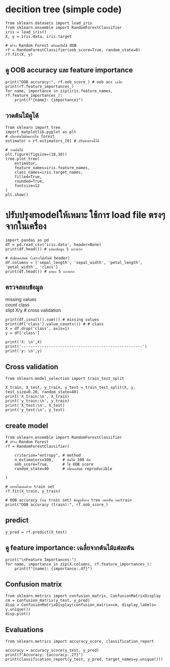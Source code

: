 # decition tree (simple code)
```
from sklearn.datasets import load_iris
from sklearn.ensemble import RandomForestClassifier
iris = load_iris()
X, y = iris.data, iris.target

# สร้าง Random Forest พร้อมเปิดใช้ OOB
rf = RandomForestClassifier(oob_score=True, random_state=0)
rf.fit(X, y)
```
## ดู OOB accuracy และ feature importance
```
print("OOB accuracy:", rf.oob_score_) # oob acc เฉลี่ย
print(rf.feature_importances_)
for name, importance in zip(iris.feature_names, rf.feature_importances_):
    print(f"{name}: {importance}")
```
## วาดต้นไม้ดูได้
```
from sklearn import tree
import matplotlib.pyplot as plt
# เลือกต้นไม้ต้นแรกใน forest
estimator = rf.estimators_[0] # ปรับค่าตรงนี้ได้

# วาดต้นไม้
plt.figure(figsize=(18,10))
tree.plot_tree(
    estimator,
    feature_names=iris.feature_names,
    class_names=iris.target_names,
    filled=True,
    rounded=True,
    fontsize=12
)
plt.show()
```
# ปรับปรุงmodelให้เหมาะ ใช้การ load file ตรงๆจากในเครื่อง
```
import pandas as pd
df = pd.read_csv('iris.data', header=None)
print(df.head()) # แสดงข้อมูล 5 แถวแรก
```
```
# ตั้งชื่อคอลัมน์ (เพราะไฟล์ไม่มี header)
df.columns = ['sepal_length', 'sepal_width', 'petal_length', 'petal_width', 'class']
print(df.head()) # แสดง 5 แถวแรก
```
## ตรวจสอบข้อมูล
missing values  
count class  
slipt X/y # cross validation

```
print(df.isnull().sum()) # missing values 
print(df['class'].value_counts()) # # class
X = df.drop('class', axis=1)
y = df['class']

print('X: \n',X)
print('-----------------------------------------------------')
print('y: \n',y)
```
## Cross validation
```
from sklearn.model_selection import train_test_split

X_train, X_test, y_train, y_test = train_test_split(X, y, test_size=0.20, random_state=40)
print('X_train:\n', X_train)
print('y_train:\n', y_train)
print('X_test:\n', X_test)
print('y_test:\n', y_test)
```
## create model
```
from sklearn.ensemble import RandomForestClassifier
# สร้าง Random Forest
rf = RandomForestClassifier(

    criterion="entropy", # method
    n_estimators=100,    # ต้นไม้ 100 ต้น
    oob_score=True,      # ใช้ OOB score
    random_state=40      # เพื่อผลลัพธ์ reproducible

)

# เทรนโมเดลด้วย train set
rf.fit(X_train, y_train)

# OOB accuracy (บน train set) ข้อมูลที่บาง tree เคยเห็น เคยtrain
print("OOB accuracy (train):", rf.oob_score_)
```
## predict
```
y_pred = rf.predict(X_test)
```
## ดู feature importance: เฉลี่ยจากต้นไม้แต่ละต้น
```
print("\nFeature Importances:")
for name, importance in zip(X.columns, rf.feature_importances_):
    print(f"{name}: {importance:.4f}")
```
## Confusion matrix
```
from sklearn.metrics import confusion_matrix, ConfusionMatrixDisplay
cm = confusion_matrix(y_test, y_pred)
disp = ConfusionMatrixDisplay(confusion_matrix=cm, display_labels= y.unique())
disp.plot()
```
## Evaluations
```
from sklearn.metrics import accuracy_score, classification_report

accuracy = accuracy_score(y_test, y_pred)
print(f"Accuracy: {accuracy:.2f}")
print(classification_report(y_test, y_pred, target_names=y.unique()))
```

